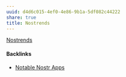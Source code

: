 ```yaml
---
uuid: d4d6c015-4ef0-4e86-9b1a-5df082c44222
share: true
title: Nostrends
---
```

[Nostrends](https://nostrends.vercel.app/)

#### Backlinks

* [Notable Nostr Apps](/f5a7d558-219b-4d37-9e18-28f749488612)